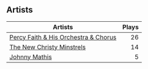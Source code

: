## Artists
Artists | Plays 
----- | -----: 
[Percy Faith & His Orchestra & Chorus](/artists/percy-faith-his-orchestra-chorus-30066836) | 26
[The New Christy Minstrels](/artists/the-new-christy-minstrels-123049) | 14
[Johnny Mathis](/artists/johnny-mathis-14581) | 5

